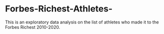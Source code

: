 # Forbes-Richest-Athletes-
This is an exploratory data analysis on the list of athletes who made it to the Forbes Richest 2010-2020.
